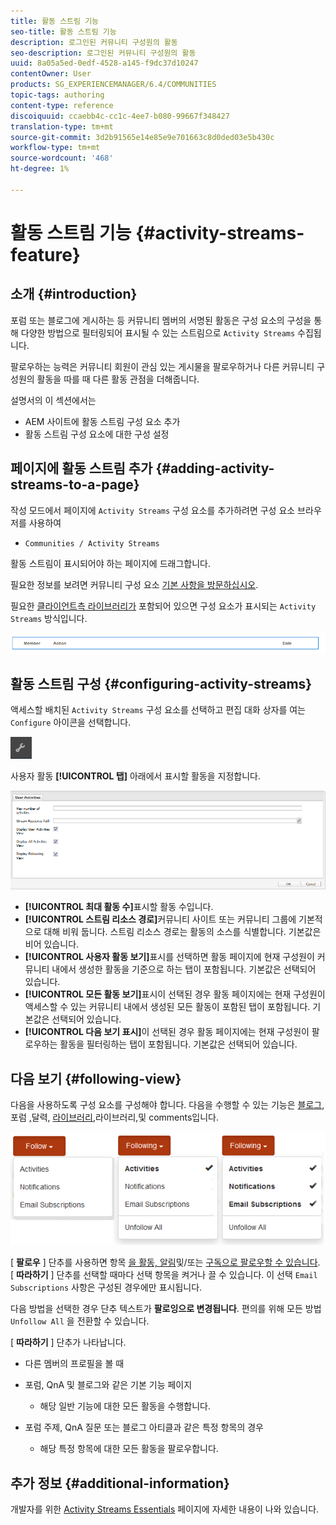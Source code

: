 ```yaml
---
title: 활동 스트림 기능
seo-title: 활동 스트림 기능
description: 로그인된 커뮤니티 구성원의 활동
seo-description: 로그인된 커뮤니티 구성원의 활동
uuid: 8a05a5ed-0edf-4528-a145-f9dc37d10247
contentOwner: User
products: SG_EXPERIENCEMANAGER/6.4/COMMUNITIES
topic-tags: authoring
content-type: reference
discoiquuid: ccaebb4c-cc1c-4ee7-b080-99667f348427
translation-type: tm+mt
source-git-commit: 3d2b91565e14e85e9e701663c8d0ded03e5b430c
workflow-type: tm+mt
source-wordcount: '468'
ht-degree: 1%

---
```



# 활동 스트림 기능 {#activity-streams-feature}

## 소개 {#introduction}

포럼 또는 블로그에 게시하는 등 커뮤니티 멤버의 서명된 활동은 구성 요소의 구성을 통해 다양한 방법으로 필터링되어 표시될 수 있는 스트림으로 `Activity Streams` 수집됩니다.

팔로우하는 능력은 커뮤니티 회원이 관심 있는 게시물을 팔로우하거나 다른 커뮤니티 구성원의 활동을 따를 때 다른 활동 관점을 더해줍니다.

설명서의 이 섹션에서는

* AEM 사이트에 활동 스트림 구성 요소 추가
* 활동 스트림 구성 요소에 대한 구성 설정

## 페이지에 활동 스트림 추가 {#adding-activity-streams-to-a-page}

작성 모드에서 페이지에 `Activity Streams` 구성 요소를 추가하려면 구성 요소 브라우저를 사용하여

* `Communities / Activity Streams`

활동 스트림이 표시되어야 하는 페이지에 드래그합니다.

필요한 정보를 보려면 커뮤니티 구성 요소 [기본 사항을 방문하십시오](basics.md).

필요한 [클라이언트측 라이브러리가](essentials-activities.md#essentials-for-client-side) 포함되어 있으면 구성 요소가 표시되는 `Activity Streams` 방식입니다.

![chlimage_1-195](assets/chlimage_1-195.png)

## 활동 스트림 구성 {#configuring-activity-streams}

액세스할 배치된 `Activity Streams` 구성 요소를 선택하고 편집 대화 상자를 여는 `Configure` 아이콘을 선택합니다.

![chlimage_1-196](assets/chlimage_1-196.png)

사용자 활동 **[!UICONTROL 탭]** 아래에서 표시할 활동을 지정합니다.

![chlimage_1-197](assets/chlimage_1-197.png)

* **[!UICONTROL 최대 활동 수]**&#x200B;표시할 활동 수입니다.
* **[!UICONTROL 스트림 리소스 경로]**&#x200B;커뮤니티 사이트 또는 커뮤니티 그룹에 기본적으로 대해 비워 둡니다. 스트림 리소스 경로는 활동의 소스를 식별합니다. 기본값은 비어 있습니다.
* **[!UICONTROL 사용자 활동 보기]**&#x200B;표시를 선택하면 활동 페이지에 현재 구성원이 커뮤니티 내에서 생성한 활동을 기준으로 하는 탭이 포함됩니다. 기본값은 선택되어 있습니다.
* **[!UICONTROL 모든 활동 보기]**&#x200B;표시이 선택된 경우 활동 페이지에는 현재 구성원이 액세스할 수 있는 커뮤니티 내에서 생성된 모든 활동이 포함된 탭이 포함됩니다. 기본값은 선택되어 있습니다.
* **[!UICONTROL 다음 보기 표시]**&#x200B;이 선택된 경우 활동 페이지에는 현재 구성원이 팔로우하는 활동을 필터링하는 탭이 포함됩니다. 기본값은 선택되어 있습니다.

## 다음 보기 {#following-view}

다음을 사용하도록 구성 요소를 구성해야 합니다. 다음을 수행할 수 있는 기능은 [블로그](blog-feature.md), 포럼 [,](forum.md)달력, [라이브러리](working-with-qna.md)[](calendar.md)[](file-library.md)[](comments.md),라이브러리,및 comments입니다.

![chlimage_1-198](assets/chlimage_1-198.png)

[ **팔로우** ] 단추를 사용하면 항목 [을 활동, 알림](notifications.md)및/또는 [구독으로 팔로우할 수 있습니다](subscriptions.md). [ **따라하기** ] 단추를 선택할 때마다 선택 항목을 켜거나 끌 수 있습니다. 이 선택 `Email Subscriptions` 사항은 구성된 경우에만 표시됩니다.

다음 방법을 선택한 경우 단추 텍스트가 **팔로잉으로 변경됩니다**. 편의를 위해 모든 방법 `Unfollow All` 을 전환할 수 있습니다.

[ **따라하기** ] 단추가 나타납니다.

* 다른 멤버의 프로필을 볼 때
* 포럼, QnA 및 블로그와 같은 기본 기능 페이지
   * 해당 일반 기능에 대한 모든 활동을 수행합니다.

* 포럼 주제, QnA 질문 또는 블로그 아티클과 같은 특정 항목의 경우
   * 해당 특정 항목에 대한 모든 활동을 팔로우합니다.

## 추가 정보 {#additional-information}

개발자를 위한 [Activity Streams Essentials](essentials-activities.md) 페이지에 자세한 내용이 나와 있습니다.
